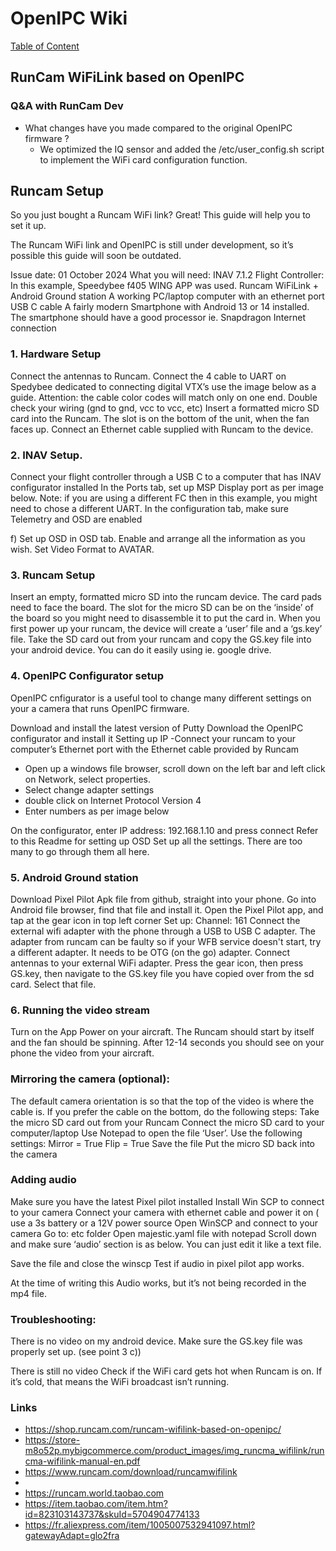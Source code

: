 # OpenIPC Wiki
[Table of Content](../README.md)

RunCam WiFiLink based on OpenIPC
--------------------------------

### Q&A with RunCam Dev

- What changes have you made compared to the original OpenIPC firmware ?
    - We optimized the IQ sensor and added the /etc/user_config.sh script to implement the WiFi card configuration function.
  
Runcam Setup 
--------------------------------
So you just bought a Runcam WiFi link? Great!
This guide will help you to set it up. 

The Runcam WiFi link and OpenIPC is still under development, so it’s possible this guide will soon be outdated. 

Issue date: 01 October 2024
What you will need:
INAV 7.1.2
Flight Controller: In this example,  Speedybee f405 WING APP was used.
Runcam WiFiLink + Android Ground station
A working PC/laptop computer with an ethernet port
USB C cable
A fairly modern Smartphone with Android 13 or 14 installed. The smartphone should have a good processor ie. Snapdragon
Internet connection


### 1. Hardware Setup
Connect the antennas to Runcam.
Connect the 4 cable to UART on Spedybee dedicated to connecting digital VTX’s use the image below as a guide.
 Attention: the cable color codes will match only on one end. Double check your wiring (gnd to gnd, vcc to vcc, etc)
Insert a formatted micro SD card into the Runcam. The slot is on the bottom of the unit, when the fan faces up.
Connect an Ethernet cable  supplied with Runcam to the device.
### 2. INAV Setup.
Connect your flight controller through a USB C to a computer that has INAV configurator installed
In the Ports tab, set up MSP Display port as per image below. Note: if you are using a different FC then in this example, you might need to chose a different UART.
In the configuration tab, make sure Telemetry and OSD are enabled 

f) Set up OSD in OSD tab. Enable and arrange all the information as you wish. Set  Video Format to AVATAR.


### 3. Runcam Setup
Insert an empty, formatted micro SD into the runcam device. The card pads need to face the board. The slot for the micro SD can be on the ‘inside’ of the board so you might need to disassemble it to put the card in.
When you first  power up your runcam, the device will create a ‘user’ file and a ‘gs.key’ file. Take the SD card out from your runcam and copy the GS.key file into your android device. You can do it easily using ie. google drive.
### 4. OpenIPC Configurator setup

OpenIPC cnfigurator is a useful tool to change many different settings on your a camera that runs OpenIPC firmware.

Download and install the latest version of Putty
Download the OpenIPC configurator and install it
Setting up IP
-Connect your runcam to your computer’s Ethernet port with the Ethernet cable provided by Runcam
- Open up a windows file browser, scroll down on the left bar and left click on Network, select properties.
- Select change adapter settings
- double click on Internet Protocol Version 4
- Enter numbers as per image below 

On the configurator, enter IP address: 192.168.1.10 and press connect
Refer to this Readme for setting up OSD
Set up all the settings. There are too many to go through them all here.

### 5. Android Ground station 
Download Pixel Pilot Apk file from github, straight into your phone.
Go into Android file browser, find that file and install it.
Open the Pixel Pilot app, and tap at the gear icon in top left corner
Set up: Channel: 161
Connect the external wifi adapter with the phone through a USB to USB C adapter. The adapter from runcam can be faulty so if your WFB service doesn't start, try a different adapter. It needs to be OTG (on the go) adapter.
Connect antennas to your external WiFi adapter.
Press the gear icon, then press GS.key, then navigate to the GS.key file you have copied over from the sd card. Select that file.
### 6. Running the video stream
Turn on the App
Power on your aircraft. The Runcam should start by itself and the fan should be spinning.
After 12-14 seconds you should see on your phone the video from your aircraft.

###  Mirroring the camera (optional):
The default camera orientation is so that the top of the video is where the cable is.
If you prefer the cable on the bottom, do the following steps:
Take the micro SD card out from your Runcam
Connect the micro SD card to your computer/laptop
Use Notepad to open the file ‘User’. 
Use the following settings: 
Mirror = True
Flip = True
Save the file
Put the micro SD back into the camera


### Adding audio
Make sure you have the latest Pixel pilot installed
Install Win SCP to connect to your camera
Connect your camera with ethernet cable and power it on ( use a  3s battery  or a 12V power source
Open WinSCP and connect to your camera 
Go to: etc folder
Open majestic.yaml file with notepad
Scroll down and make sure ‘audio’ section is as below. You can just edit it like a text file.

Save the file and close the winscp
Test if audio in pixel pilot app works.

At the time of writing this Audio works, but it’s not being recorded in the mp4 file.

### Troubleshooting:

There is no video on my android device.
Make sure the GS.key file was properly set up. (see point 3 c))

There is still no video
Check if the WiFi card gets hot when Runcam is on. If it’s cold, that means the WiFi broadcast isn’t running.


### Links

- https://shop.runcam.com/runcam-wifilink-based-on-openipc/
- https://store-m8o52p.mybigcommerce.com/product_images/img_runcma_wifilink/runcma-wifilink-manual-en.pdf
- https://www.runcam.com/download/runcamwifilink
-
- https://runcam.world.taobao.com
- https://item.taobao.com/item.htm?id=823103143737&skuId=5704904774133
- https://fr.aliexpress.com/item/1005007532941097.html?gatewayAdapt=glo2fra
